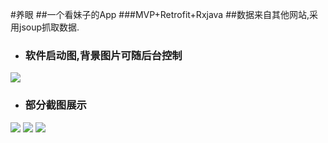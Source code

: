 #养眼
##一个看妹子的App
###MVP+Retrofit+Rxjava
##数据来自其他网站,采用jsoup抓取数据.
- ### 软件启动图,背景图片可随后台控制
![](https://github.com/miaoMiaoDaShi/Yangyan/blob/master/screenshot/Screenshot_2017-03-18-10-30-14.png)
- ### 部分截图展示
![](https://github.com/miaoMiaoDaShi/Yangyan/blob/master/screenshot/Screenshot_2017-03-18-10-31-18.png)
![](https://github.com/miaoMiaoDaShi/Yangyan/blob/master/screenshot/Screenshot_2017-03-18-10-39-14.png)
![](https://github.com/miaoMiaoDaShi/Yangyan/blob/master/screenshot/Screenshot_2017-03-18-10-39-28.png)
